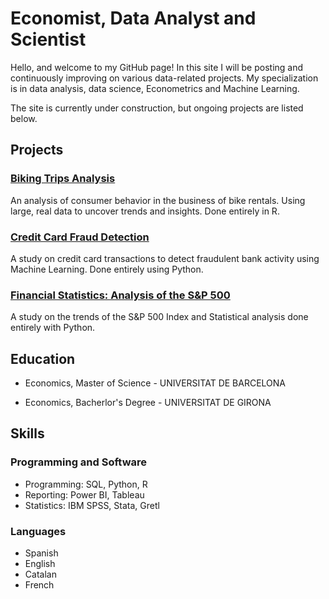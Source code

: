 # Economist, Data Analyst and Scientist

Hello, and welcome to my GitHub page! In this site I will be posting and continuously improving on various data-related projects.
My specialization is in data analysis, data science, Econometrics and Machine Learning.

The site is currently under construction, but ongoing projects are listed below.

## Projects

### [Biking Trips Analysis](https://github.com/ChristianIPG/biking-trips-analysis)
An analysis of consumer behavior in the business of bike rentals. Using large, real data to uncover trends and insights. Done entirely in R.

### [Credit Card Fraud Detection](https://github.com/ChristianIPG/credit-card-fraud-detection)
A study on credit card transactions to detect fraudulent bank activity using Machine Learning. Done entirely using Python.

### [Financial Statistics: Analysis of the S&P 500](https://github.com/ChristianIPG/financial-analysis-spx)
A study on the trends of the S&P 500 Index and Statistical analysis done entirely with Python.

## Education
* Economics, Master of Science - UNIVERSITAT DE BARCELONA

* Economics, Bacherlor's Degree - UNIVERSITAT DE GIRONA

## Skills
### Programming and Software
* Programming: SQL, Python, R
* Reporting: Power BI, Tableau
* Statistics: IBM SPSS, Stata, Gretl

### Languages
* Spanish
* English
* Catalan
* French
